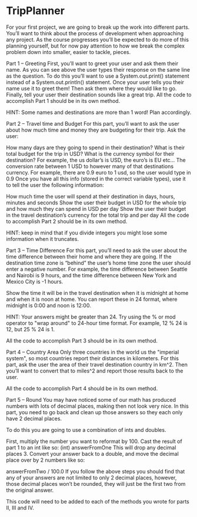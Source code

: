 # TripPlanner
For your first project, we are going to break up the work into different parts. You’ll want to think about the process of development when approaching any project. As the course progresses you’ll be expected to do more of this planning yourself, but for now pay attention to how we break the complex problem down into smaller, easier to tackle, pieces.

Part 1 – Greeting
First, you’ll want to greet your user and ask them their name. As you can see above the user types their response on the same line as the question. To do this you’ll want to use a System.out.print() statement instead of a System.out.println() statement. Once your user tells you their name use it to greet them! Then ask them where they would like to go. Finally, tell your user their destination sounds like a great trip. All the code to accomplish Part 1 should be in its own method.

HINT: Some names and destinations are more than 1 word! Plan accordingly.

Part 2 – Travel time and Budget
For this part, you’ll want to ask the user about how much time and money they are budgeting for their trip. Ask the user:

How many days are they going to spend in their destination?
What is their total budget for the trip in USD?
What is the currency symbol for their destination? For example, the us dollar’s is USD, the euro’s is EU etc…
The conversion rate between 1 USD to however many of that destinations currency. For example, there are 0.9 euro to 1 usd, so the user would type in 0.9
Once you have all this info (stored in the correct variable types), use it to tell the user the following information:

How much time the user will spend at their destination in days, hours, minutes and seconds
Show the user their budget in USD for the whole trip and how much they can spend in USD per day
Show the user their budget in the travel destination’s currency for the total trip and per day
All the code to accomplish Part 2 should be in its own method.

HINT: keep in mind that if you divide integers you might lose some information when it truncates.

Part 3 – Time Difference
For this part, you’ll need to ask the user about the time difference between their home and where they are going. If the destination time zone is “behind” the user’s home time zone the user should enter a negative number. For example, the time difference between Seattle and Nairobi is 9 hours, and the time difference between New York and Mexico City is -1 hours.

Show the time it will be in the travel destination when it is midnight at home and when it is noon at home. You can report these in 24 format, where midnight is 0:00 and noon is 12:00.

HINT: Your answers might be greater than 24. Try using the % or mod operator to "wrap around" to 24-hour time format. For example, 12 % 24 is 12, but 25 % 24 is 1.

All the code to accomplish Part 3 should be in its own method.

Part 4 – Country Area
Only three countries in the world us the "imperial system", so most countries report their distances in kilometers. For this part, ask the user the area of their travel destination country in km^2. Then you’ll want to convert that to miles^2 and report those results back to the user.

All the code to accomplish Part 4 should be in its own method.

Part 5 – Round
You may have noticed some of our math has produced numbers with lots of decimal places, making then not look very nice. In this part, you need to go back and clean up those answers so they each only have 2 decimal places.

To do this you are going to use a combination of ints and doubles.

First, multiply the number you want to reformat by 100.
Cast the result of part 1 to an int like so:
(int) answerFromOne
This will drop any decimal places 3. Convert your answer back to a double, and move the decimal place over by 2 numbers like so:

answerFromTwo / 100.0
If you follow the above steps you should find that any of your answers are not limited to only 2 decimal places, however, those decimal places won’t be rounded, they will just be the first two from the original answer.

This code will need to be added to each of the methods you wrote for parts II, III and IV.
